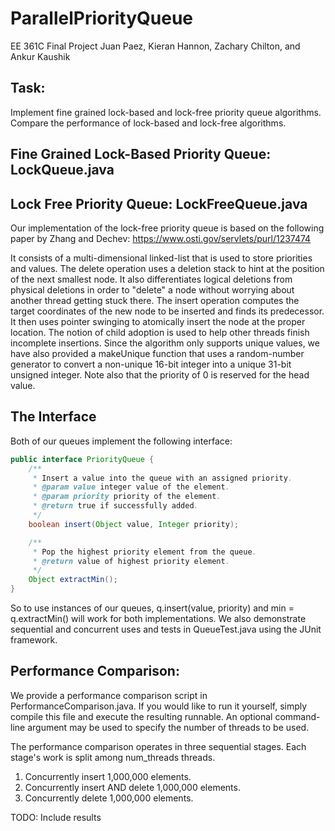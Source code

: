# ParallelPriorityQueue
EE 361C Final Project
Juan Paez, Kieran Hannon, Zachary Chilton, and Ankur Kaushik

## Task:
Implement fine grained lock-based and lock-free priority queue algorithms. Compare the performance of lock-based and lock-free algorithms.

## Fine Grained Lock-Based Priority Queue: LockQueue.java

## Lock Free Priority Queue: LockFreeQueue.java
Our implementation of the lock-free priority queue is based on the following paper by Zhang and Dechev:
https://www.osti.gov/servlets/purl/1237474

It consists of a multi-dimensional linked-list that is used to store priorities and values.
The delete operation uses a deletion stack to hint at the position of the next smallest node. It also differentiates
logical deletions from physical deletions in order to "delete" a node without worrying about another thread getting
stuck there.
The insert operation computes the target coordinates of the new node to be inserted and finds its predecessor.
It then uses pointer swinging to atomically insert the node at the proper location. The notion of child adoption is used
to help other threads finish incomplete insertions.
Since the algorithm only supports unique values, we have also provided a makeUnique function that uses a random-number
generator to convert a non-unique 16-bit integer into a unique 31-bit unsigned integer. Note also that the priority
of 0 is reserved for the head value.

## The Interface
Both of our queues implement the following interface:
```Java
public interface PriorityQueue {
    /**
     * Insert a value into the queue with an assigned priority.
     * @param value integer value of the element.
     * @param priority priority of the element.
     * @return true if successfully added.
     */
    boolean insert(Object value, Integer priority);

    /**
     * Pop the highest priority element from the queue.
     * @return value of highest priority element.
     */
    Object extractMin();
}
```
So to use instances of our queues, q.insert(value, priority) and min = q.extractMin() will work for both implementations.
We also demonstrate sequential and concurrent uses and tests in QueueTest.java using the JUnit framework.

## Performance Comparison:
We provide a performance comparison script in PerformanceComparison.java. If you would like to run it yourself, simply
compile this file and execute the resulting runnable. An optional command-line argument may be used to specify the
number of threads to be used.

The performance comparison operates in three sequential stages. Each stage's work is split among num_threads threads.
1. Concurrently insert 1,000,000 elements.
2. Concurrently insert AND delete 1,000,000 elements.
3. Concurrently delete 1,000,000 elements.

TODO: Include results
